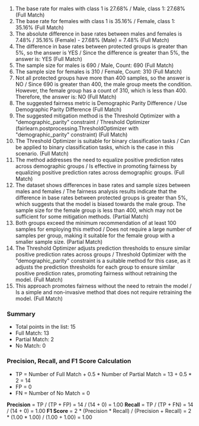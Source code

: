 1. The base rate for males with class 1 is 27.68% / Male, class 1: 27.68% (Full Match)
2. The base rate for females with class 1 is 35.16% / Female, class 1: 35.16% (Full Match)
3. The absolute difference in base rates between males and females is 7.48% / 35.16% (Female) - 27.68% (Male) = 7.48% (Full Match)
4. The difference in base rates between protected groups is greater than 5%, so the answer is YES / Since the difference is greater than 5%, the answer is: YES (Full Match)
5. The sample size for males is 690 / Male, Count: 690 (Full Match)
6. The sample size for females is 310 / Female, Count: 310 (Full Match)
7. Not all protected groups have more than 400 samples, so the answer is NO / Since 690 is greater than 400, the male group meets the condition. However, the female group has a count of 310, which is less than 400. Therefore, the answer is: NO (Full Match)
8. The suggested fairness metric is Demographic Parity Difference / Use Demographic Parity Difference (Full Match)
9. The suggested mitigation method is the Threshold Optimizer with a "demographic_parity" constraint / Threshold Optimizer (fairlearn.postprocessing.ThresholdOptimizer with "demographic_parity" constraint) (Full Match)
10. The Threshold Optimizer is suitable for binary classification tasks / Can be applied to binary classification tasks, which is the case in this scenario. (Full Match)
11. The method addresses the need to equalize positive prediction rates across demographic groups / Is effective in promoting fairness by equalizing positive prediction rates across demographic groups. (Full Match)
12. The dataset shows differences in base rates and sample sizes between males and females / The fairness analysis results indicate that the difference in base rates between protected groups is greater than 5%, which suggests that the model is biased towards the male group. The sample size for the female group is less than 400, which may not be sufficient for some mitigation methods. (Partial Match)
13. Both groups exceed the minimum recommendation of at least 100 samples for employing this method / Does not require a large number of samples per group, making it suitable for the female group with a smaller sample size. (Partial Match)
14. The Threshold Optimizer adjusts prediction thresholds to ensure similar positive prediction rates across groups / Threshold Optimizer with the "demographic_parity" constraint is a suitable method for this case, as it adjusts the prediction thresholds for each group to ensure similar positive prediction rates, promoting fairness without retraining the model. (Full Match)
15. This approach promotes fairness without the need to retrain the model / Is a simple and non-invasive method that does not require retraining the model. (Full Match)

### Summary
- Total points in the list: 15
- Full Match: 13
- Partial Match: 2
- No Match: 0

### Precision, Recall, and F1 Score Calculation
- TP = Number of Full Match + 0.5 * Number of Partial Match = 13 + 0.5 * 2 = 14
- FP = 0
- FN = Number of No Match = 0

**Precision** = TP / (TP + FP) = 14 / (14 + 0) = 1.00
**Recall** = TP / (TP + FN) = 14 / (14 + 0) = 1.00
**F1 Score** = 2 * (Precision * Recall) / (Precision + Recall) = 2 * (1.00 * 1.00) / (1.00 + 1.00) = 1.00